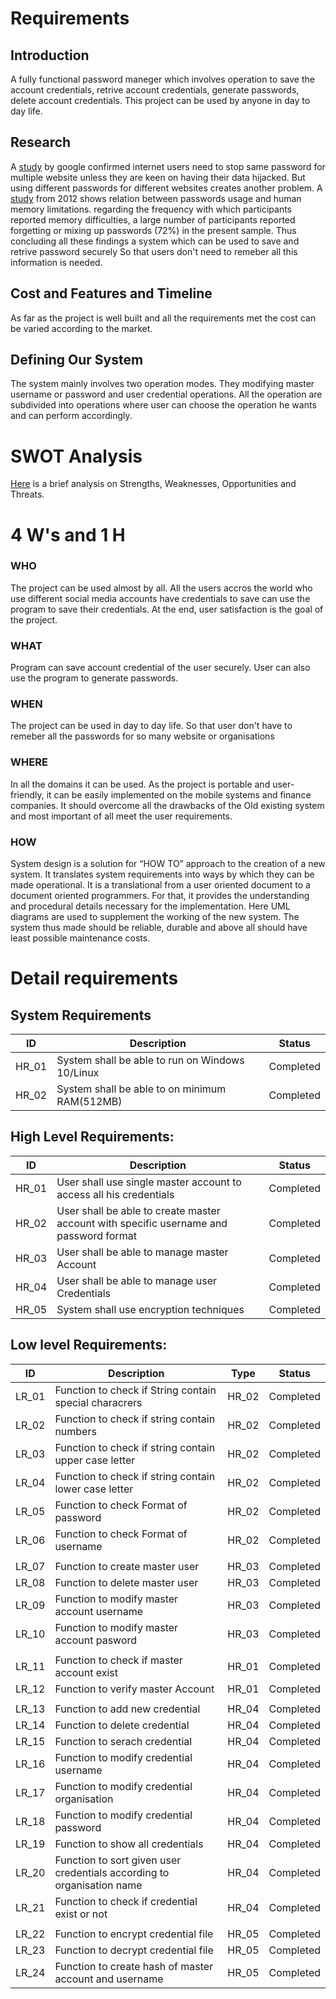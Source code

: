 # Requirements

## Introduction

A fully functional password maneger which involves operation to save the account credentials, retrive account credentials, generate passwords, delete account credentials. This project can be used by anyone in day to day life.

## Research

A [study](https://www.vice.com/en/article/zmjvm9/hundreds-of-thousands-of-people-are-using-passwords-that-have-already-been-hacked-google-says) by google confirmed internet users need to stop same password for multiple website unless they are keen on having their data hijacked. But using different passwords for different websites creates another problem. A [study](https://www.ncbi.nlm.nih.gov/pmc/articles/PMC3515440/) from 2012 shows relation between passwords usage and human memory limitations. regarding the frequency with which participants reported memory difficulties, a large number of participants reported forgetting or mixing up passwords (72%) in the present sample. Thus concluding all these findings a system which can be used to save and retrive password securely So that users don't need to remeber all this information is needed.

## Cost and Features and Timeline

As far as the project is well built and all the requirements met the cost can be varied according to the market.

## Defining Our System

The system mainly involves two operation modes. They modifying master username or password and user credential operations. All the operation are subdivided into operations where user can choose the operation he wants and can perform accordingly.

# SWOT Analysis

[Here](https://github.com/AnkitDhiman2/SDLC_28_Project/blob/main/1_Requirements/TexPAd%20password%20maneger-1.png) is a brief analysis on Strengths, Weaknesses, Opportunities and Threats.

# 4 W's and 1 H

### WHO

The project can be used almost by all. All the users accros the world who use different social media accounts have credentials to save can use the program to save their credentials. At the end, user satisfaction is the goal of the project.

### WHAT

Program can save account credential of the user securely. User can also use the program to generate passwords.

### WHEN

The project can be used in day to day life. So that user don't have to remeber all the passwords for so many website or organisations

### WHERE

In all the domains it can be used. As the project is portable and user-friendly, it can be easily implemented on the mobile systems and finance companies. It should overcome all the drawbacks of the Old existing system and most important of all meet the user requirements.

### HOW

System design is a solution for “HOW TO” approach to the creation of a new system. It translates system requirements into ways by which they can be made operational. It is a translational from a user oriented document to a document oriented programmers. For that, it provides the understanding and procedural details necessary for the implementation. Here UML diagrams are used to supplement the working of the new system. The system thus made should be reliable, durable and above all should have least possible maintenance costs.

# Detail requirements

## System Requirements

| ID    | Description                                     | Status      |
| ----- | ----------------------------------------------- | ----------- |
| HR_01 | System shall be able to run on Windows 10/Linux | Completed   |
| HR_02 | System shall be able to on minimum RAM(512MB)   | Completed   |

## High Level Requirements:

| ID    | Description                                                                            | Status      |
| ----- | -------------------------------------------------------------------------------------- | ----------- |
| HR_01 | User shall use single master account to access all his credentials                     | Completed |
| HR_02 | User shall be able to create master account with specific username and password format | Completed |
| HR_03 | User shall be able to manage master Account                                            | Completed |
| HR_04 | User shall be able to manage user Credentials                                          | Completed |
| HR_05 | System shall use encryption techniques                                                 | Completed |

## Low level Requirements:

| ID    | Description                                                            | Type  | Status      |
| ----- | ---------------------------------------------------------------------- | ----- | ----------- |
| LR_01 | Function to check if String contain special characrers                 | HR_02 | Completed |
| LR_02 | Function to check if string contain numbers                            | HR_02 | Completed |
| LR_03 | Function to check if string contain upper case letter                  | HR_02 | Completed |
| LR_04 | Function to check if string contain lower case letter                  | HR_02 | Completed |
| LR_05 | Function to check Format of password                                   | HR_02 | Completed |
| LR_06 | Function to check Format of username                                   | HR_02 | Completed |
|       |                                                                        |       |             |
| LR_07 | Function to create master user                                         | HR_03 | Completed |
| LR_08 | Function to delete master user                                         | HR_03 | Completed |
| LR_09 | Function to modify master account username                             | HR_03 | Completed |
| LR_10 | Function to modify master account pasword                              | HR_03 | Completed |
|       |                                                                        |       |             |
| LR_11 | Function to check if master account exist                              | HR_01 | Completed |
| LR_12 | Function to verify master Account                                      | HR_01 | Completed |
|       |                                                                        |       |             |
| LR_13 | Function to add new credential                                         | HR_04 | Completed |
| LR_14 | Function to delete credential                                          | HR_04 | Completed |
| LR_15 | Function to serach credential                                          | HR_04 | Completed |
| LR_16 | Function to modify credential username                                 | HR_04 | Completed |
| LR_17 | Function to modify credential organisation                             | HR_04 | Completed |
| LR_18 | Function to modify credential password                                 | HR_04 | Completed |
| LR_19 | Function to show all credentials                                       | HR_04 | Completed |
| LR_20 | Function to sort given user credentials according to organisation name | HR_04 | Completed |
| LR_21 | Function to check if credential exist or not                           | HR_04 | Completed |
|       |                                                                        |       |             |
| LR_22 | Function to encrypt credential file                                    | HR_05 | Completed |
| LR_23 | Function to decrypt credential file                                    | HR_05 | Completed |
| LR_24 | Function to create hash of master account and username                 | HR_05 | Completed |

